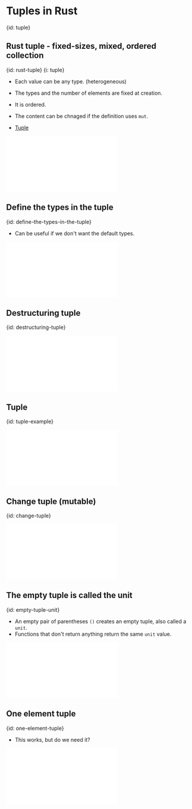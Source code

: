 # Tuples in Rust
{id: tuple}

## Rust tuple - fixed-sizes, mixed, ordered collection
{id: rust-tuple}
{i: tuple}

* Each value can be any type. (heterogeneous)
* The types and the number of elements are fixed at creation.
* It is ordered.

* The content can be chnaged if the definition uses `mut`.
* [Tuple](https://doc.rust-lang.org/std/primitive.tuple.html)

![](examples/tuples/create_tuple.rs)

## Define the types in the tuple
{id: define-the-types-in-the-tuple}

* Can be useful if we don't want the default types.

![](examples/tuples/define_types.rs)

## Destructuring tuple
{id: destructuring-tuple}

![](examples/tuples/destructuring_tuple.rs)

## Tuple
{id: tuple-example}

![](examples/tuples/tuple.rs)

## Change tuple (mutable)
{id: change-tuple}

![](examples/tuples/change_tuple.rs)

## The empty tuple is called the unit
{id: empty-tuple-unit}

* An empty pair of parentheses `()` creates an empty tuple, also called a `unit`.
* Functions that don't return anything return the same `unit` value.

![](examples/tuples/empty.rs)

## One element tuple
{id: one-element-tuple}

* This works, but do we need it?

![](examples/tuples/one.rs)

